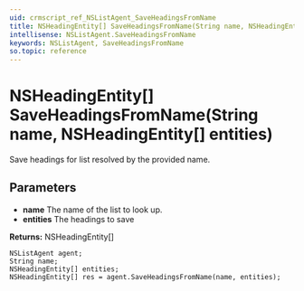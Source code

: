 ```yaml
---
uid: crmscript_ref_NSListAgent_SaveHeadingsFromName
title: NSHeadingEntity[] SaveHeadingsFromName(String name, NSHeadingEntity[] entities)
intellisense: NSListAgent.SaveHeadingsFromName
keywords: NSListAgent, SaveHeadingsFromName
so.topic: reference
---
```


# NSHeadingEntity[] SaveHeadingsFromName(String name, NSHeadingEntity[] entities)

Save headings for list resolved by the provided name.

## Parameters

* **name** The name of the list to look up.
* **entities** The headings to save

**Returns:** NSHeadingEntity[]

```crmscript
NSListAgent agent;
String name;
NSHeadingEntity[] entities;
NSHeadingEntity[] res = agent.SaveHeadingsFromName(name, entities);
```

